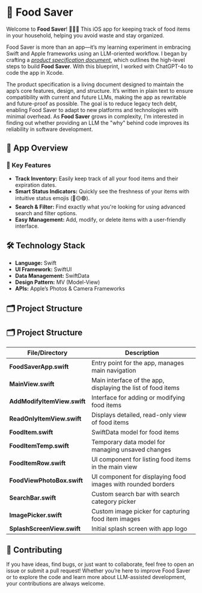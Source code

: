 # 🥫 Food Saver

Welcome to **Food Saver**! 🍕🍰🥬 This iOS app for keeping track of food items in your household, helping you avoid waste and stay organized.

Food Saver is more than an app—it’s my learning experiment in embracing Swift and Apple frameworks using an LLM-oriented workflow. I began by crafting a [*product specification document*](./product_specifications.md), which outlines the high-level steps to build **Food Saver**. With this blueprint, I worked with ChatGPT-4o to code the app in Xcode.

The product specification is a living document designed to maintain the app’s core features, design, and structure. It’s written in plain text to ensure compatibility with current and future LLMs, making the app as rewritable and future-proof as possible. The goal is to reduce legacy tech debt, enabling Food Saver to adapt to new platforms and technologies with minimal overhead. As **Food Saver** grows in complexity, I'm interested in finding out whether providing an LLM the "why" behind code improves its reliability in software development.

## 📱 App Overview

### 🌟 Key Features

- **Track Inventory:** Easily keep track of all your food items and their expiration dates.
- **Smart Status Indicators:** Quickly see the freshness of your items with intuitive status emojis (🔴🟡🟢).
- **Search & Filter:** Find exactly what you're looking for using advanced search and filter options.
- **Easy Management:** Add, modify, or delete items with a user-friendly interface.

## 🛠️ Technology Stack

- **Language:** Swift 
- **UI Framework:** SwiftUI
- **Data Management:** SwiftData 
- **Design Pattern:** MV (Model-View)
- **APIs:** Apple’s Photos & Camera Frameworks

## 🗂️ Project Structure

## 🗂️ Project Structure

| File/Directory                | Description                                           |
|-------------------------------|-------------------------------------------------------|
| **FoodSaverApp.swift**         | Entry point for the app, manages main navigation      |
| **MainView.swift**             | Main interface of the app, displaying the list of food items |
| **AddModifyItemView.swift**    | Interface for adding or modifying food items          |
| **ReadOnlyItemView.swift**     | Displays detailed, read-only view of food items       |
| **FoodItem.swift**             | SwiftData model for food items                        |
| **FoodItemTemp.swift**         | Temporary data model for managing unsaved changes     |
| **FoodItemRow.swift**          | UI component for listing food items in the main view  |
| **FoodViewPhotoBox.swift**     | UI component for displaying food images with rounded borders |
| **SearchBar.swift**            | Custom search bar with search category picker         |
| **ImagePicker.swift**          | Custom image picker for capturing food item images    |
| **SplashScreenView.swift**     | Initial splash screen with app logo                   |


## 🤝 Contributing

If you have ideas, find bugs, or just want to collaborate, feel free to open an issue or submit a pull request! Whether you’re here to improve Food Saver or to explore the code and learn more about LLM-assisted development, your contributions are always welcome.
